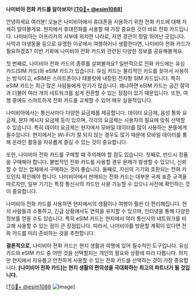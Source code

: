 **나미비아 전화 카드를 알아보자! [[TG💪+ @esim1088](https://t.me/s/esim1088)]**

안녕하세요 여러분! 오늘은 나미비아에서 휴대폰을 사용하기 위한 전화 카드에 대해 자세히 알아볼게요. 현지에서 휴대전화를 사용할 때 가장 중요한 것이 바로 전화 카드입니다. 나미비아는 아프리카의 서부에 위치한 나라로, 자연 경관이 정말 뛰어난 곳입니다. 사막과 야생동물 등으로 유명한 이곳에서 여행하거나 생활한다면, 나미비아 전화 카드가 필요하겠죠? 이번 기회에 나미비아 전화 카드와 관련된 다양한 정보를 공유해볼게요.

첫 번째로, 나미비아 전화 카드의 종류를 살펴볼까요? 일반적으로 전화 카드에는 유심 카드(SIM 카드)와 eSIM 카드가 있습니다. 유심 카드는 물리적인 카드를 꽂아서 사용하는 방식이고, eSIM은 스마트폰이나 태블릿에 내장된 전자형 SIM 카드입니다. 특히 eSIM 카드는 최근 많은 사람들에게 인기가 많습니다. 왜냐하면 eSIM 카드는 공간 절약과 더불어 여러 개의 네트워크를 쉽게 전환할 수 있는 장점이 있기 때문입니다. 또한, 여행 중에도 스마트하게 전화 카드를 교체할 수 있어 매우 실용적입니다.

나미비아에서는 통신사마다 다양한 요금제를 제공합니다. 데이터 요금제, 음성 통화 요금제, 문자 메시지 요금제 등이 있으며, 각각의 요금제는 사용자의 필요에 맞춰 선택할 수 있습니다. 특히 데이터 요금제는 현지에서 모바일 데이터를 많이 사용하는 분들에게 필수입니다. 현지에서는 Wi-Fi가 잘 되지 않는 경우도 많기 때문에 모바일 데이터를 통해 온라인 활동을 자유롭게 즐길 수 있는 것이 중요합니다.

또한, 나미비아 전화 카드를 구매할 때 주의해야 할 점도 있습니다. 첫째로, 반드시 정품을 구매해야 합니다. 불법적인 전화 카드를 사용할 경우 문제가 발생할 수 있으니, 신뢰할 수 있는 업체에서 구매하는 것이 좋습니다. 둘째로, 자신의 기기와 호환되는 전화 카드인지 확인해야 합니다. 나미비아에서 판매되는 전화 카드는 대부분 국제 표준 규격을 따르지만, 일부 기기는 특정 통신사의 카드만 사용 가능할 수 있으니 사전에 확인하는 것이 중요합니다.

나미비아 전화 카드를 사용하면 현지에서의 생활이나 여행이 훨씬 더 편리해집니다. 현지 사람들과 소통하고, 긴급 상황에서도 연락을 유지할 수 있으며, 인터넷을 통해 다양한 정보를 얻을 수도 있습니다. 특히 eSIM 카드는 현지에서 여러 통신사의 네트워크를 비교해 사용할 수 있는 점이 큰 장점입니다. 따라서, 나미비아를 방문할 계획이 있다면 전화 카드를 미리 준비하는 것을 추천합니다.

**결론적으로**, 나미비아 전화 카드는 현지 생활과 여행에 있어 필수적인 도구입니다. 유심 카드와 eSIM 카드 중 어떤 것을 선택할지는 개인의 필요와 상황에 따라 다릅니다. 하지만 현지에서 자유롭고 안전하게 사용할 수 있는 전화 카드를 선택하는 것이 가장 중요합니다. **[나미비아 전화 카드]는 현지 생활의 편의성을 극대화하는 최고의 파트너가 될 것입니다.**

[[TG💪+ @esim1088](https://t.me/s/esim1088) ![Image](https://i.postimg.cc/Y0z9fWf4/image.png)]